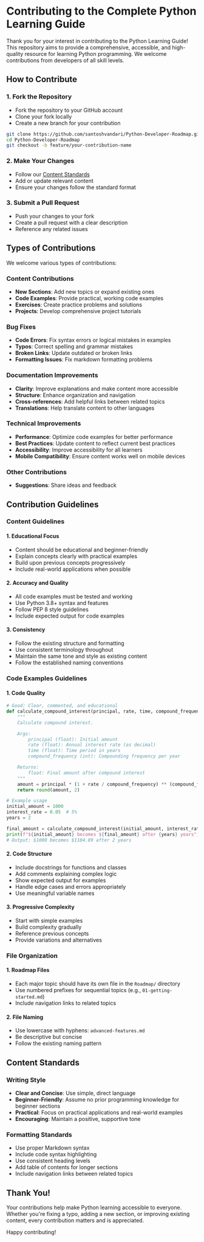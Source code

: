 # Contributing to the Complete Python Learning Guide

Thank you for your interest in contributing to the Python Learning Guide! This repository aims to provide a comprehensive, accessible, and high-quality resource for learning Python programming. We welcome contributions from developers of all skill levels.

## How to Contribute

### 1. Fork the Repository

- Fork the repository to your GitHub account
- Clone your fork locally
- Create a new branch for your contribution

```bash
git clone https://github.com/santoshvandari/Python-Developer-Roadmap.git
cd Python-Developer-Roadmap
git checkout -b feature/your-contribution-name
```

### 2. Make Your Changes

- Follow our [Content Standards](#content-standards)
- Add or update relevant content
- Ensure your changes follow the standard format

### 3. Submit a Pull Request

- Push your changes to your fork
- Create a pull request with a clear description
- Reference any related issues

## Types of Contributions

We welcome various types of contributions:

### Content Contributions

- **New Sections**: Add new topics or expand existing ones
- **Code Examples**: Provide practical, working code examples
- **Exercises**: Create practice problems and solutions
- **Projects**: Develop comprehensive project tutorials

### Bug Fixes

- **Code Errors**: Fix syntax errors or logical mistakes in examples
- **Typos**: Correct spelling and grammar mistakes
- **Broken Links**: Update outdated or broken links
- **Formatting Issues**: Fix markdown formatting problems

### Documentation Improvements

- **Clarity**: Improve explanations and make content more accessible
- **Structure**: Enhance organization and navigation
- **Cross-references**: Add helpful links between related topics
- **Translations**: Help translate content to other languages

### Technical Improvements

- **Performance**: Optimize code examples for better performance
- **Best Practices**: Update content to reflect current best practices
- **Accessibility**: Improve accessibility for all learners
- **Mobile Compatibility**: Ensure content works well on mobile devices

### Other Contributions

- **Suggestions**: Share ideas and feedback


## Contribution Guidelines

### Content Guidelines

#### 1. Educational Focus

- Content should be educational and beginner-friendly
- Explain concepts clearly with practical examples
- Build upon previous concepts progressively
- Include real-world applications when possible

#### 2. Accuracy and Quality

- All code examples must be tested and working
- Use Python 3.8+ syntax and features
- Follow PEP 8 style guidelines
- Include expected output for code examples

#### 3. Consistency

- Follow the existing structure and formatting
- Use consistent terminology throughout
- Maintain the same tone and style as existing content
- Follow the established naming conventions

### Code Examples Guidelines

#### 1. Code Quality

```python
# Good: Clear, commented, and educational
def calculate_compound_interest(principal, rate, time, compound_frequency=1):
    """
    Calculate compound interest.

    Args:
        principal (float): Initial amount
        rate (float): Annual interest rate (as decimal)
        time (float): Time period in years
        compound_frequency (int): Compounding frequency per year

    Returns:
        float: Final amount after compound interest
    """
    amount = principal * (1 + rate / compound_frequency) ** (compound_frequency * time)
    return round(amount, 2)

# Example usage
initial_amount = 1000
interest_rate = 0.05  # 5%
years = 2

final_amount = calculate_compound_interest(initial_amount, interest_rate, years, 4)
print(f"${initial_amount} becomes ${final_amount} after {years} years")
# Output: $1000 becomes $1104.89 after 2 years
```

#### 2. Code Structure

- Include docstrings for functions and classes
- Add comments explaining complex logic
- Show expected output for examples
- Handle edge cases and errors appropriately
- Use meaningful variable names

#### 3. Progressive Complexity

- Start with simple examples
- Build complexity gradually
- Reference previous concepts
- Provide variations and alternatives

### File Organization

#### 1. Roadmap Files

- Each major topic should have its own file in the `Roadmap/` directory
- Use numbered prefixes for sequential topics (e.g., `01-getting-started.md`)
- Include navigation links to related topics

#### 2. File Naming

- Use lowercase with hyphens: `advanced-features.md`
- Be descriptive but concise
- Follow the existing naming pattern


## Content Standards

### Writing Style

- **Clear and Concise**: Use simple, direct language
- **Beginner-Friendly**: Assume no prior programming knowledge for beginner sections
- **Practical**: Focus on practical applications and real-world examples
- **Encouraging**: Maintain a positive, supportive tone

### Formatting Standards

- Use proper Markdown syntax
- Include code syntax highlighting
- Use consistent heading levels
- Add table of contents for longer sections
- Include navigation links between related topics

## Thank You!

Your contributions help make Python learning accessible to everyone. Whether you're fixing a typo, adding a new section, or improving existing content, every contribution matters and is appreciated.

Happy contributing!
